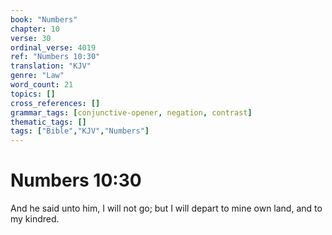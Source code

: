 ```yaml
---
book: "Numbers"
chapter: 10
verse: 30
ordinal_verse: 4019
ref: "Numbers 10:30"
translation: "KJV"
genre: "Law"
word_count: 21
topics: []
cross_references: []
grammar_tags: [conjunctive-opener, negation, contrast]
thematic_tags: []
tags: ["Bible","KJV","Numbers"]
---
```


# Numbers 10:30

And he said unto him, I will not go; but I will depart to mine own land, and to my kindred.
